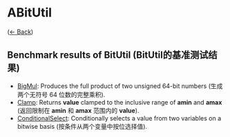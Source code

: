 # ABitUtil
([← Back](../README.md))

## Benchmark results of BitUtil (BitUtil的基准测试结果)

- [BigMul](BigMul.md): Produces the full product of two unsigned 64-bit numbers (生成两个无符号 64 位数的完整乘积).
- [Clamp](Clamp.md): Returns **value** clamped to the inclusive range of **amin** and **amax** (返回限制在 **amin** 和 **amax** 范围内的 **value**).
- [ConditionalSelect](ConditionalSelect.md): Conditionally selects a value from two variables on a bitwise basis (按条件从两个变量中按位选择值).
